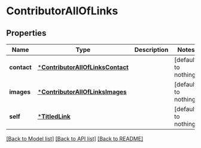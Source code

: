 # ContributorAllOfLinks


## Properties
Name | Type | Description | Notes
------------ | ------------- | ------------- | -------------
**contact** | [***ContributorAllOfLinksContact**](ContributorAllOfLinksContact.md) |  | [default to nothing]
**images** | [***ContributorAllOfLinksImages**](ContributorAllOfLinksImages.md) |  | [default to nothing]
**self** | [***TitledLink**](TitledLink.md) |  | [default to nothing]


[[Back to Model list]](../README.md#models) [[Back to API list]](../README.md#api-endpoints) [[Back to README]](../README.md)


